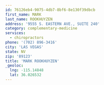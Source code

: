 ```yaml
---
id: 76126eb4-9075-4db7-8bf6-8e130f39dbcb
first_name: MARK
last_name: ROOKHUYZEN
address: '9555 S. EASTERN AVE., SUITE 240'
category: complementary-medicine
services:
  - chiropractors
phone: '(702) 896-3416'
city: 'LAS VEGAS'
state: NV
zip: '89123'
title: 'MARK ROOKHUYZEN'
_geoloc:
  lng: -115.14848
  lat: 36.026532
---
```

